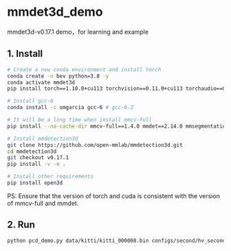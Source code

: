 # mmdet3d_demo
mmdet3d-v0.17.1 demo，for learning and example

## 1. Install


```sh
# Create a new conda environment and install torch
conda create -n bev python=3.8 -y
conda activate mmdet3d
pip install torch==1.10.0+cu113 torchvision==0.11.0+cu113 torchaudio==0.10.0 -f https://download.pytorch.org/whl/torch_stable.html

# Install gcc-6
conda install -c omgarcia gcc-6 # gcc-6.2

# It will be a long time when install mmcv-full
pip install --no-cache-dir mmcv-full==1.4.0 mmdet==2.14.0 mmsegmentation==0.14.1 

# Install mmdetection3d
git clone https://github.com/open-mmlab/mmdetection3d.git
cd mmdetection3d
git checkout v0.17.1
pip install -v -e . 

# Install other requirements
pip install open3d
```
PS: Ensure that the version of torch and cuda is consistent with the version of mmcv-full and mmdet.

## 2. Run
```sh
python pcd_demo.py data/kitti/kitti_000008.bin configs/second/hv_second_secfpn_6x8_80e_kitti-3d-car.py weights/hv_second_secfpn_6x8_80e_kitti-3d-car_20200620_230238-393f000c.pth --show
```